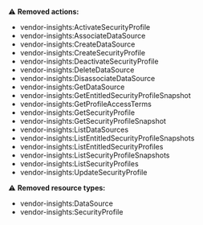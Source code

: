 :warning: **Removed actions:**

- vendor-insights:ActivateSecurityProfile
- vendor-insights:AssociateDataSource
- vendor-insights:CreateDataSource
- vendor-insights:CreateSecurityProfile
- vendor-insights:DeactivateSecurityProfile
- vendor-insights:DeleteDataSource
- vendor-insights:DisassociateDataSource
- vendor-insights:GetDataSource
- vendor-insights:GetEntitledSecurityProfileSnapshot
- vendor-insights:GetProfileAccessTerms
- vendor-insights:GetSecurityProfile
- vendor-insights:GetSecurityProfileSnapshot
- vendor-insights:ListDataSources
- vendor-insights:ListEntitledSecurityProfileSnapshots
- vendor-insights:ListEntitledSecurityProfiles
- vendor-insights:ListSecurityProfileSnapshots
- vendor-insights:ListSecurityProfiles
- vendor-insights:UpdateSecurityProfile

:warning: **Removed resource types:**

- vendor-insights:DataSource
- vendor-insights:SecurityProfile
